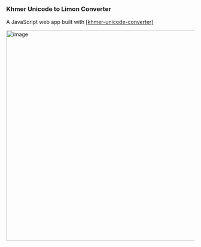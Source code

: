 ### Khmer Unicode to Limon Converter

A JavaScript web app built with [[khmer-unicode-converter]](https://github.com/seanghay/khmer-unicode-converter)

<img width="562" alt="image" src="https://github.com/seanghay/unicode2legacy-js/assets/15277233/c784225f-177f-4f36-a932-8ae74ba96744">

